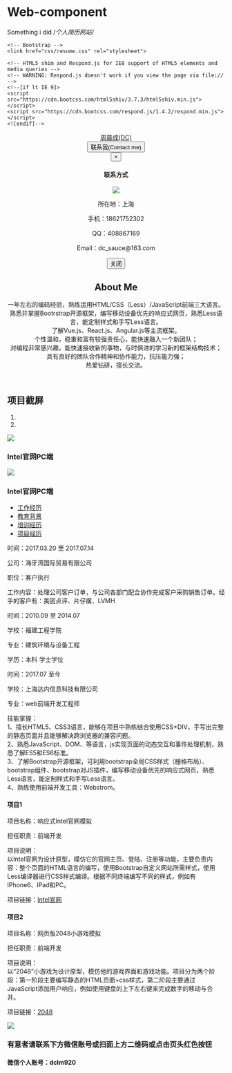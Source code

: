 # Web-component
Something i did
/*个人简历网站*/
<!DOCTYPE html>
<html lang="zh-CN">
<head>
    <meta charset="utf-8">
    <meta http-equiv="X-UA-Compatible" content="IE=edge">
    <meta name="viewport" content="width=device-width, initial-scale=1">
    <!-- 上述3个meta标签*必须*放在最前面，任何其他内容都*必须*跟随其后！ -->
    <title>个人简历</title>

    <!-- Bootstrap -->
    <link href="css/resume.css" rel="stylesheet">

    <!-- HTML5 shim and Respond.js for IE8 support of HTML5 elements and media queries -->
    <!-- WARNING: Respond.js doesn't work if you view the page via file:// -->
    <!--[if lt IE 9]>
    <script src="https://cdn.bootcss.com/html5shiv/3.7.3/html5shiv.min.js"></script>
    <script src="https://cdn.bootcss.com/respond.js/1.4.2/respond.min.js"></script>
    <![endif]-->
</head>
<body>
<header id="top" class="container-fluid">
    <!--导航条-->
    <nav id="myNav" class="navbar navbar-default">
        <div class="container-fluid">
            <!-- 我的logo -->
            <div id="myLogo" class="navbar-header">
                <a class="navbar-brand" href="#">周晨成(DC)</a>
            </div>
            <!-- 联系方式 -->
            <div id="myButton" class="navbar-right">
                <button type="button" class="btn btn-danger" data-toggle="modal" data-target=".smModal">
                    联系我(Contact me)
                </button>
                <div class="modal fade smModal" tabindex="-1">
                    <div class="modal-dialog modal-sm">
                        <div class="modal-content">
                            <div class="modal-header">
                                <button type="button" class="close" data-dismiss="modal"><span>&times;</span></button>
                                <h4 id="myTitle" class="modal-title">联系方式</h4>
                            </div>
                            <div class="modal-body">
                                <div class="media">
                                    <div class="media-left media-middle">
                                        <img class="media-object" src="img/photo.jpg">
                                    </div>
                                    <div id="myTitle" class="media-body">
                                        <p>所在地：上海</p>
                                        <p>手机：18621752302</p>
                                        <p>QQ：408867169</p>
                                        <p>Email：dc_sauce@163.com</p>
                                    </div>
                                </div>
                            </div>
                            <div class="modal-footer">
                                <button type="button" class="btn btn-default" data-dismiss="modal">关闭</button>
                            </div>
                        </div>
                    </div>
                </div>
            </div>
        </div>
    </nav>
    <!-- 关于我 -->
    <div id="aboutMe" class="row">
        <div class="col-xs-4 col-xs-offset-4">
            <h2 class="text-center">About Me</h2>
            <p class="text-center">
                一年左右的编码经验，熟练运用HTML/CSS（Less）/JavaScript前端三大语言。<br>熟悉并掌握Bootrstrap开源框架，编写移动设备优先的响应式网页，熟悉Less语言，能定制样式和手写Less语言。<br>了解Vue.js、React.js、Angular.js等主流框架。<br>个性温和，稳重和富有较强责任心，能快速融入一个新团队；<br>对编程非常感兴趣，能快速接收新的事物，与时俱进的学习新的框架结构技术；<br>具有良好的团队合作精神和协作能力，抗压能力强；<br>热爱钻研，擅长交流。
            </p>
        </div>
    </div>
</header>
<!-- 项目图片滚动播放 -->
<div class="container">
    <h2 class="text-center">项目截屏</h2>
    <div id="picCarousel" class="carousel slide" data-ride="carousel" data-interval="3000">
        <ol class="carousel-indicators">
            <li data-target="#picCarousel" data-slide-to="0" class="active"></li>
            <li data-target="#picCarousel" data-slide-to="1"></li>
        </ol>
        <div class="carousel-inner">
            <div class="item active">
                <img src="img/intel_1.png">
                <div class="carousel-caption">
                    <h3>Intel官网PC端</h3>
                </div>
            </div>
            <div class="item">
                <img src="img/intel_2.png">
                <div class="carousel-caption">
                    <h3>Intel官网PC端</h3>
                </div>
            </div>
        </div>
        <a href="#picCarousel" class="left carousel-control" data-slide="prev">
            <span class="glyphicon glyphicon-chevron-left"></span>
        </a>
        <a href="#picCarousel" class="right carousel-control" data-slide="next">
            <span class="glyphicon glyphicon-chevron-right"></span>
        </a>
    </div>
</div>
<!-- 详细介绍 -->
<div id="deTail" class="container">
   <ul class="nav nav-tabs nav-justified">
       <li class="active"><a href="#workExp" data-toggle="tab">工作经历</a></li>
       <li><a href="#eduExp" data-toggle="tab">教育背景</a></li>
       <li><a href="#studyExp" data-toggle="tab">培训经历</a></li>
       <li><a href="#itemExp" data-toggle="tab">项目经历</a></li>
   </ul>
    <div class="tab-content">
        <div class="tab-pane active" id="workExp">
            <p>时间：2017.03.20 至 2017.07.14</p>
            <p>公司：海牙湾国际贸易有限公司</p>
            <p>职位：客户执行</p>
            <p>工作内容：处理公司客户订单，与公司各部门配合协作完成客户采购销售订单。经手的客户有：美团点评、片仔癀、LVMH</p>
        </div>
        <div class="tab-pane" id="eduExp">
            <p>时间：2010.09 至 2014.07</p>
            <p>学校：福建工程学院</p>
            <p>专业：建筑环境与设备工程</p>
            <p>学历：本科 学士学位</p>
        </div>
        <div class="tab-pane" id="studyExp">
            <p>时间：2017.07 至今</p>
            <p>学校：上海达内信息科技有限公司</p>
            <p>专业：web前端开发工程师</p>
            <p>技能掌握：<br>1、擅长HTML5、CSS3语言，能够在项目中熟练结合使用CSS+DIV，手写出完整的静态页面并且能够解决跨浏览器的兼容问题。<br>2、熟悉JavaScript、DOM、等语言，js实现页面的动态交互和事件处理机制，熟悉了解ES5和ES6标准。<br>3、了解Bootstrap开源框架，可利用bootstrap全局CSS样式（栅格布局）、bootstrap组件、bootstrap对JS插件，编写移动设备优先的响应式网页，熟悉Less语言，能定制样式和手写Less语言。<br>4、熟练使用前端开发工具：Webstrom。</p>
        </div>
        <div class="tab-pane" id="itemExp">
            <h4>项目1</h4>
            <p>项目名称：响应式Intel官网模拟</p>
            <p>担任职责：前端开发</p>
            <p>项目说明：<br>以Intel官网为设计原型，模仿它的官网主页、登陆、注册等功能，主要负责内容：整个页面的HTML语言的编写，使用Bootstrap自定义网站所需样式，使用Less编译器进行CSS样式编译。根据不同终端编写不同的样式，例如有IPhone6、IPad和PC。</p>
            <p>项目链接：<a href="../intel/intel.html" target="_blank">Intel官网</a></p>
            <h4>项目2</h4>
            <p>项目名称：网页版2048小游戏模拟</p>
            <p>担任职责：前端开发</p>
            <p>项目说明：<br>以“2048”小游戏为设计原型，模仿他的游戏界面和游戏功能。项目分为两个阶段：第一阶段主要编写静态的HTML页面+css样式，第二阶段主要通过JavaScript添加用户响应，例如使用键盘的上下左右键来完成数字的移动与合并。</p>
            <p>项目链接：<a href="../2048/2048.html" target="_blank">2048</a></p>
        </div>
    </div>
</div>
<!-- 底部内容 -->
<footer class="container-fluid">
    <img src="img/dc.png" class="center-block">
    <h3 class="text-center">有意者请联系下方微信账号或扫面上方二维码或点击页头红色按钮</h3>
    <h4 class="text-center">微信个人账号：dclm920</h4>
</footer>
<!--*****************************************分割线*************************************************************-->
<!-- jQuery (necessary for Bootstrap's JavaScript plugins) -->
<script src="https://cdn.bootcss.com/jquery/1.12.4/jquery.min.js"></script>
<!-- Include all compiled plugins (below), or include individual files as needed -->
<script src="js/bootstrap.min.js"></script>
</html>
